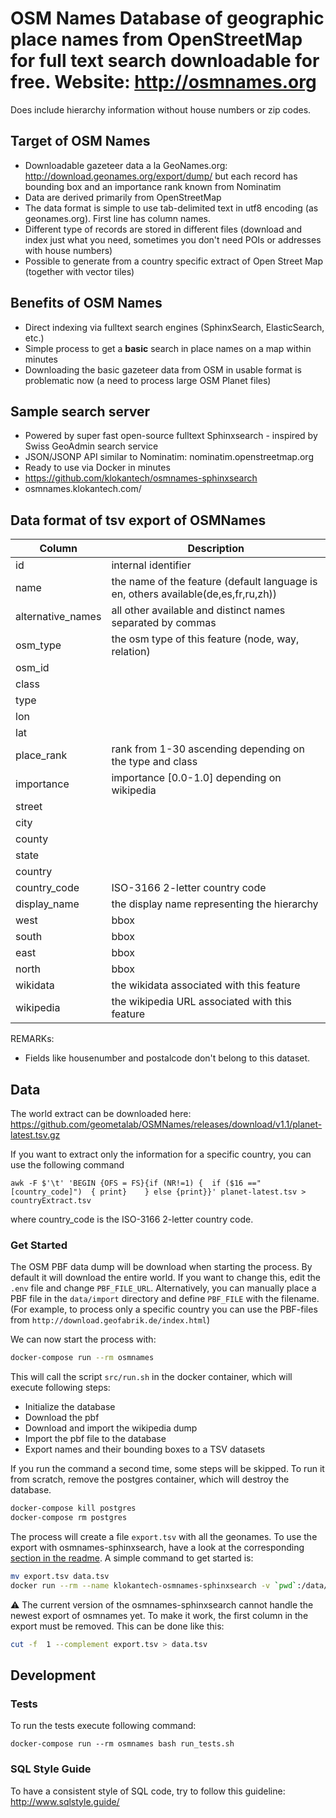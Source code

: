 # OSM Names Database of geographic place names from OpenStreetMap for full text search downloadable for free. Website: http://osmnames.org
Does include hierarchy information without house numbers or zip codes.

## Target of OSM Names

- Downloadable gazeteer data a la GeoNames.org: http://download.geonames.org/export/dump/ but each record has bounding box and an importance rank known from Nominatim
- Data are derived primarily from OpenStreetMap
- The data format is simple to use tab-delimited text in utf8 encoding (as geonames.org). First line has column names.
- Different type of records are stored in different files (download and index just what you need, sometimes you don't need POIs or addresses with house numbers)
- Possible to generate from a country specific extract of Open Street Map (together with vector tiles)

## Benefits of OSM Names

- Direct indexing via fulltext search engines (SphinxSearch, ElasticSearch, etc.)
- Simple process to get a **basic** search in place names on a map within minutes
- Downloading the basic gazeteer data from OSM in usable format is problematic now (a need to process large OSM Planet files)

## Sample search server

- Powered by super fast open-source fulltext Sphinxsearch - inspired by Swiss GeoAdmin search service
- JSON/JSONP API similar to Nominatim: nominatim.openstreetmap.org
- Ready to use via Docker in minutes
- https://github.com/klokantech/osmnames-sphinxsearch
- osmnames.klokantech.com/

## Data format of tsv export of OSMNames

| Column            | Description |
| -------------     | ------------- |
| id                | internal identifier
| name              | the name of the feature (default language is en, others available(de,es,fr,ru,zh))
| alternative_names | all other available and distinct names separated by commas
| osm_type          | the osm type of this feature (node, way, relation)
| osm_id            |
| class             |
| type              |
| lon               |
| lat               |
| place_rank        | rank from 1-30 ascending depending on the type and class
| importance        | importance [0.0-1.0] depending on wikipedia
| street            |
| city              |
| county            |
| state             |
| country           |
| country_code      | ISO-3166 2-letter country code
| display_name      | the display name representing the hierarchy
| west              | bbox
| south             | bbox
| east              | bbox
| north             | bbox
| wikidata          | the wikidata associated with this feature
| wikipedia         | the wikipedia URL associated with this feature

REMARKs:
* Fields like housenumber and postalcode don't belong to this dataset.

## Data

The world extract can be downloaded here:
https://github.com/geometalab/OSMNames/releases/download/v1.1/planet-latest.tsv.gz


If you want to extract only the information for a specific country, you can use the following command

```
awk -F $'\t' 'BEGIN {OFS = FS}{if (NR!=1) {  if ($16 =="[country_code]")  { print}    } else {print}}' planet-latest.tsv > countryExtract.tsv
```
where country_code is the ISO-3166 2-letter country code.



### Get Started

The OSM PBF data dump will be download when starting the process. By default it
will download the entire world. If you want to change this, edit the `.env`
file and change `PBF_FILE_URL`. Alternatively, you can manually place a PBF
file in the `data/import` directory and define `PBF_FILE` with the filename.
(For example, to process only a specific country you can use the PBF-files from
`http://download.geofabrik.de/index.html`)

We can now start the process with:
```bash
docker-compose run --rm osmnames
```

This will call the script `src/run.sh` in the docker container, which will execute following steps:
* Initialize the database
* Download the pbf
* Download and import the wikipedia dump
* Import the pbf file to the database
* Export names and their bounding boxes to a TSV datasets

If you run the command a second time, some steps will be skipped. To run it
from scratch, remove the postgres container, which will destroy the database.

```bash
docker-compose kill postgres
docker-compose rm postgres
```

The process will create a file `export.tsv` with all the geonames. To use the export with osmnames-sphinxsearch, have a look at the corresponding [section in the readme](https://github.com/klokantech/osmnames-sphinxsearch#usage-of-docker-image). A simple command to get started is:
```bash
mv export.tsv data.tsv
docker run --rm --name klokantech-osmnames-sphinxsearch -v `pwd`:/data/input/ -p 80:80 klokantech/osmnames-sphinxsearch
```
:warning: The current version of the osmnames-sphinxsearch cannot handle the newest export of osmnames yet. To make it work, the first column in the export must be removed. This can be done like this:
``` bash
cut -f  1 --complement export.tsv > data.tsv
```

## Development

### Tests

To run the tests execute following command:
```
docker-compose run --rm osmnames bash run_tests.sh
```

### SQL Style Guide

To have a consistent style of SQL code, try to follow this guideline: http://www.sqlstyle.guide/
